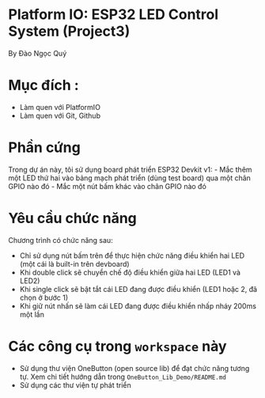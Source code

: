 # Platform IO: ESP32 LED Control System (Project3)
By Đào Ngọc Quý

# Mục đích : 
- Làm quen với PlatformIO
- Làm quen với Git, Github
  
# Phần cứng 
Trong dự án này, tôi sử dụng board phát triển ESP32 Devkit v1:
    - Mắc thêm một LED thứ hai vào bảng mạch phát triển (dùng test board) qua một chân GPIO nào đó
    - Mắc một nút bấm khác vào chân GPIO nào đó

# Yêu cầu chức năng 
Chương trình có chức năng sau:
  - Chỉ sử dụng nút bấm trên để thực hiện chức năng điều khiển hai LED (một cái là built-in trên devboard)
  - Khi double click sẽ chuyển chế độ điều khiển giữa hai LED (LED1 và LED2)
  - Khi single click sẽ bật tắt cái LED đang được điều khiển (LED1 hoặc 2, đã chọn ở bước 1)
  - Khi giữ nút nhấn sẽ làm cái LED đang được điều khiển nhấp nháy 200ms một lần

# Các công cụ trong `workspace` này
- Sử dụng thư viện OneButton (open source lib) để đạt chức năng tương tự. Xem chi tiết hướng dẫn trong `OneButton_Lib_Demo/README.md`
- Sử dụng các thư viện tự phát triển 

